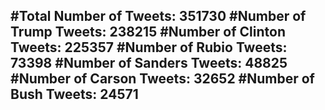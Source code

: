 #Total Number of Tweets: 351730 
#Number of Trump Tweets: 238215
#Number of Clinton Tweets: 225357
#Number of Rubio Tweets: 73398
#Number of Sanders Tweets: 48825
#Number of Carson Tweets: 32652
#Number of Bush Tweets: 24571
---
